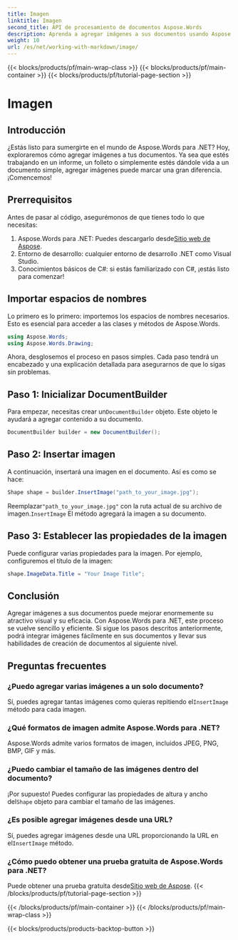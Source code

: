 ```yaml
---
title: Imagen
linktitle: Imagen
second_title: API de procesamiento de documentos Aspose.Words
description: Aprenda a agregar imágenes a sus documentos usando Aspose.Words para .NET con esta guía paso a paso. Mejore sus documentos con elementos visuales en poco tiempo.
weight: 10
url: /es/net/working-with-markdown/image/
---
```


{{< blocks/products/pf/main-wrap-class >}}
{{< blocks/products/pf/main-container >}}
{{< blocks/products/pf/tutorial-page-section >}}

# Imagen

## Introducción

¿Estás listo para sumergirte en el mundo de Aspose.Words para .NET? Hoy, exploraremos cómo agregar imágenes a tus documentos. Ya sea que estés trabajando en un informe, un folleto o simplemente estés dándole vida a un documento simple, agregar imágenes puede marcar una gran diferencia. ¡Comencemos!

## Prerrequisitos

Antes de pasar al código, asegurémonos de que tienes todo lo que necesitas:

1.  Aspose.Words para .NET: Puedes descargarlo desde[Sitio web de Aspose](https://releases.aspose.com/words/net/).
2. Entorno de desarrollo: cualquier entorno de desarrollo .NET como Visual Studio.
3. Conocimientos básicos de C#: si estás familiarizado con C#, ¡estás listo para comenzar!

## Importar espacios de nombres

Lo primero es lo primero: importemos los espacios de nombres necesarios. Esto es esencial para acceder a las clases y métodos de Aspose.Words.

```csharp
using Aspose.Words;
using Aspose.Words.Drawing;
```

Ahora, desglosemos el proceso en pasos simples. Cada paso tendrá un encabezado y una explicación detallada para asegurarnos de que lo sigas sin problemas.

## Paso 1: Inicializar DocumentBuilder

 Para empezar, necesitas crear un`DocumentBuilder` objeto. Este objeto le ayudará a agregar contenido a su documento.

```csharp
DocumentBuilder builder = new DocumentBuilder();
```

## Paso 2: Insertar imagen

A continuación, insertará una imagen en el documento. Así es como se hace:

```csharp
Shape shape = builder.InsertImage("path_to_your_image.jpg");
```

 Reemplazar`"path_to_your_image.jpg"` con la ruta actual de su archivo de imagen.`InsertImage` El método agregará la imagen a su documento.

## Paso 3: Establecer las propiedades de la imagen

Puede configurar varias propiedades para la imagen. Por ejemplo, configuremos el título de la imagen:

```csharp
shape.ImageData.Title = "Your Image Title";
```

## Conclusión

Agregar imágenes a sus documentos puede mejorar enormemente su atractivo visual y su eficacia. Con Aspose.Words para .NET, este proceso se vuelve sencillo y eficiente. Si sigue los pasos descritos anteriormente, podrá integrar imágenes fácilmente en sus documentos y llevar sus habilidades de creación de documentos al siguiente nivel.

## Preguntas frecuentes

### ¿Puedo agregar varias imágenes a un solo documento?  
Sí, puedes agregar tantas imágenes como quieras repitiendo el`InsertImage` método para cada imagen.

### ¿Qué formatos de imagen admite Aspose.Words para .NET?  
Aspose.Words admite varios formatos de imagen, incluidos JPEG, PNG, BMP, GIF y más.

### ¿Puedo cambiar el tamaño de las imágenes dentro del documento?  
 ¡Por supuesto! Puedes configurar las propiedades de altura y ancho del`Shape` objeto para cambiar el tamaño de las imágenes.

### ¿Es posible agregar imágenes desde una URL?  
 Sí, puedes agregar imágenes desde una URL proporcionando la URL en el`InsertImage` método.

### ¿Cómo puedo obtener una prueba gratuita de Aspose.Words para .NET?  
 Puede obtener una prueba gratuita desde[Sitio web de Aspose](https://releases.aspose.com/).
{{< /blocks/products/pf/tutorial-page-section >}}

{{< /blocks/products/pf/main-container >}}
{{< /blocks/products/pf/main-wrap-class >}}

{{< blocks/products/products-backtop-button >}}
